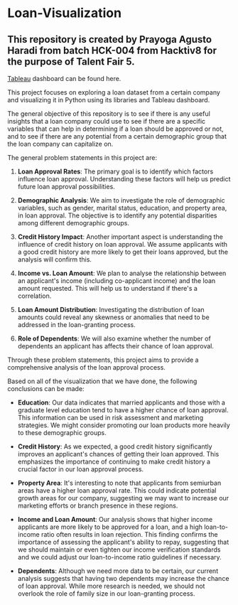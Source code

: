 # Loan-Visualization
## This repository is created by Prayoga Agusto Haradi from batch HCK-004 from Hacktiv8 for the purpose of Talent Fair 5.


[Tableau](https://public.tableau.com/app/profile/prayoga.haradi/viz/TalentFair5Final/Dashboard2?publish=yes) dashboard can be found here.


This project focuses on exploring a loan dataset from a certain company and visualizing it in Python using its libraries and Tableau dashboard.

The general objective of this repository is to see if there is any useful insights that a loan company could use to see if there are a specific variables that can help in determining if a loan should be approved or not, and to see if there are any potential from a certain demographic group that the loan company can capitalize on.

The general problem statements in this project are:


1. **Loan Approval Rates**: The primary goal is to identify which factors influence loan approval. Understanding these factors will help us predict future loan approval possibilities.

2. **Demographic Analysis**: We aim to investigate the role of demographic variables, such as gender, marital status, education, and property area, in loan approval. The objective is to identify any potential disparities among different demographic groups.

3. **Credit History Impact**: Another important aspect is understanding the influence of credit history on loan approval. We assume applicants with a good credit history are more likely to get their loans approved, but the analysis will confirm this.

4. **Income vs. Loan Amount**: We plan to analyse the relationship between an applicant's income (including co-applicant income) and the loan amount requested. This will help us to understand if there's a correlation.

5. **Loan Amount Distribution**: Investigating the distribution of loan amounts could reveal any skewness or anomalies that need to be addressed in the loan-granting process.

6. **Role of Dependents**: We will also examine whether the number of dependents an applicant has affects their chance of loan approval.

Through these problem statements, this project aims to provide a comprehensive analysis of the loan approval process.

Based on all of the visualization that we have done, the following conclusions can be made:

- **Education**: Our data indicates that married applicants and those with a graduate level education tend to have a higher chance of loan approval. This information can be used in risk assessment and marketing strategies. We might consider promoting our loan products more heavily to these demographic groups.

- **Credit History**: As we expected, a good credit history significantly improves an applicant's chances of getting their loan approved. This emphasizes the importance of continuing to make credit history a crucial factor in our loan approval process.

- **Property Area**: It's interesting to note that applicants from semiurban areas have a higher loan approval rate. This could indicate potential growth areas for our company, suggesting we may want to increase our marketing efforts or branch presence in these regions.

- **Income and Loan Amount**: Our analysis shows that higher income applicants are more likely to be approved for a loan, and a high loan-to-income ratio often results in loan rejection. This finding confirms the importance of assessing the applicant's ability to repay, suggesting that we should maintain or even tighten our income verification standards and we could adjust our loan-to-income ratio guidelines if necessary.

- **Dependents**: Although we need more data to be certain, our current analysis suggests that having two dependents may increase the chance of loan approval. While more research is needed, we should not overlook the role of family size in our loan-granting process.


